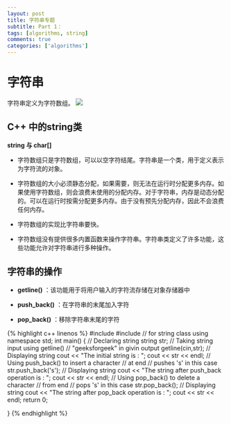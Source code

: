 ```yaml
---
layout: post
title: 字符串专题
subtitle: Part 1：
tags: [algorithms, string]
comments: true
categories: ['algorithms']
---
```


# 字符串


字符串定义为字符数组。
![](https://media.geeksforgeeks.org/wp-content/uploads/finnnal.png)


## C++ 中的string类



**string 与 char[]**


* 字符数组只是字符数组，可以以空字符结尾。字符串是一个类，用于定义表示为字符流的对象。
 

* 字符数组的大小必须静态分配，如果需要，则无法在运行时分配更多内存。如果使用字符数组，则会浪费未使用的分配内存。对于字符串，内存是动态分配的。可以在运行时按需分配更多内存。由于没有预先分配内存，因此不会浪费任何内存。


* 字符数组的实现比字符串要快。
 

* 字符数组没有提供很多内置函数来操作字符串。字符串类定义了许多功能，这些功能允许对字符串进行多种操作。


## 字符串的操作


* **getline()** ：该功能用于将用户输入的字符流存储在对象存储器中

* **push_back()** ：在字符串的末尾加入字符

* **pop_back()** ：移除字符串末尾的字符


 {% highlight c++ linenos %}
    #include<iostream> 
    #include<string> // for string class 
    using namespace std; 
    int main() 
    { 
     // Declaring string 
        string str; 
        // Taking string input using getline() 
        // "geeksforgeek" in givin output 
        getline(cin,str); 
        // Displaying string 
        cout << "The initial string is : "; 
        cout << str << endl; 
        // Using push_back() to insert a character 
        // at end 
        // pushes 's' in this case 
        str.push_back('s'); 
        // Displaying string 
        cout << "The string after push_back operation is : "; 
        cout << str << endl; 
        // Using pop_back() to delete a character 
        // from end 
        // pops 's' in this case 
        str.pop_back(); 
        // Displaying string 
        cout << "The string after pop_back operation is : "; 
        cout << str << endl; 
        return 0;    

   } 
  {% endhighlight %}

